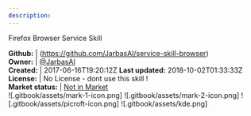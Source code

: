 ```yaml
---
description: 
---
```

Firefox Browser Service Skill



**Github:** | (https://github.com/JarbasAl/service-skill-browser)  
**Owner:** | [@JarbasAl](https://github.com/JarbasAl)  
**Created:** | 2017-06-16T19:20:12Z  **Last updated:** 2018-10-02T01:33:33Z  
**License:** | No License - dont use this skill !  
**Market status:** | [Not in Market](https://market.mycroft.ai/skill/)  
 ![.gitbook/assets/mark-1-icon.png]  ![.gitbook/assets/mark-2-icon.png]  ![.gitbook/assets/picroft-icon.png]  ![.gitbook/assets/kde.png]  
